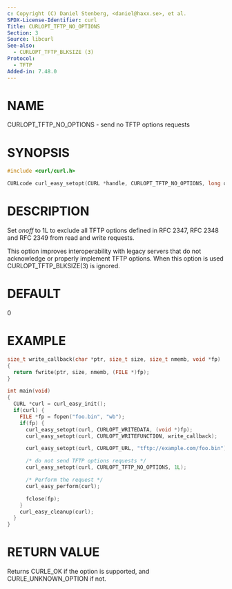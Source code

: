 ```yaml
---
c: Copyright (C) Daniel Stenberg, <daniel@haxx.se>, et al.
SPDX-License-Identifier: curl
Title: CURLOPT_TFTP_NO_OPTIONS
Section: 3
Source: libcurl
See-also:
  - CURLOPT_TFTP_BLKSIZE (3)
Protocol:
  - TFTP
Added-in: 7.48.0
---
```


# NAME

CURLOPT_TFTP_NO_OPTIONS - send no TFTP options requests

# SYNOPSIS

~~~c
#include <curl/curl.h>

CURLcode curl_easy_setopt(CURL *handle, CURLOPT_TFTP_NO_OPTIONS, long onoff);
~~~

# DESCRIPTION

Set *onoff* to 1L to exclude all TFTP options defined in RFC 2347,
RFC 2348 and RFC 2349 from read and write requests.

This option improves interoperability with legacy servers that do not
acknowledge or properly implement TFTP options. When this option is used
CURLOPT_TFTP_BLKSIZE(3) is ignored.

# DEFAULT

0

# EXAMPLE

~~~c
size_t write_callback(char *ptr, size_t size, size_t nmemb, void *fp)
{
  return fwrite(ptr, size, nmemb, (FILE *)fp);
}

int main(void)
{
  CURL *curl = curl_easy_init();
  if(curl) {
    FILE *fp = fopen("foo.bin", "wb");
    if(fp) {
      curl_easy_setopt(curl, CURLOPT_WRITEDATA, (void *)fp);
      curl_easy_setopt(curl, CURLOPT_WRITEFUNCTION, write_callback);

      curl_easy_setopt(curl, CURLOPT_URL, "tftp://example.com/foo.bin");

      /* do not send TFTP options requests */
      curl_easy_setopt(curl, CURLOPT_TFTP_NO_OPTIONS, 1L);

      /* Perform the request */
      curl_easy_perform(curl);

      fclose(fp);
    }
    curl_easy_cleanup(curl);
  }
}
~~~

# RETURN VALUE

Returns CURLE_OK if the option is supported, and CURLE_UNKNOWN_OPTION if not.
